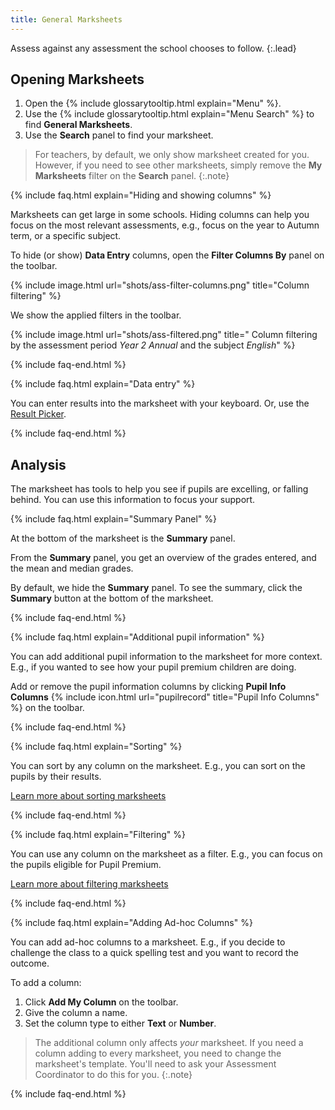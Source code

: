 ```yaml
---
title: General Marksheets
---
```


Assess against any assessment the school chooses to follow.
{:.lead}

## Opening Marksheets

1. Open the {% include glossarytooltip.html explain="Menu" %}.
2. Use the {% include glossarytooltip.html explain="Menu Search" %} to find **General Marksheets**.
3. Use the **Search** panel to find your marksheet.

> For teachers, by default, we only show marksheet created for you. However, if you need to see other marksheets, simply remove the **My Marksheets** filter on the **Search** panel.
{:.note}

{% include faq.html explain="Hiding and showing columns" %}

Marksheets can get large in some schools. Hiding columns can help you focus on the most relevant assessments, e.g., focus on the year to Autumn term, or a specific subject.

To hide (or show) **Data Entry** columns, open the **Filter Columns By** panel on the toolbar.

{% include image.html url="shots/ass-filter-columns.png" title="Column filtering" %}

We show the applied filters in the toolbar. 

{% include image.html url="shots/ass-filtered.png" title=" Column filtering by the assessment period *Year 2 Annual* and the subject *English*" %}

{% include faq-end.html %}

{% include faq.html explain="Data entry" %}

You can enter results into the marksheet with your keyboard. Or, use the [Result Picker](result-picker).

{% include faq-end.html  %}

## Analysis

The marksheet has tools to help you see if pupils are excelling, or falling behind. You can use this information to focus your support.

{% include faq.html explain="Summary Panel" %}

At the bottom of the marksheet is the **Summary** panel.

From the **Summary** panel, you get an overview of the grades entered, and the mean and median grades.

By default, we hide the **Summary** panel. To see the summary, click the **Summary** button at the bottom of the marksheet.

{% include faq-end.html  %}

{% include faq.html explain="Additional pupil information" %}

You can add additional pupil information to the marksheet for more context. E.g., if you wanted to see how your pupil premium children are doing.

Add or remove the pupil information columns by clicking **Pupil Info Columns** {% include icon.html url="pupilrecord" title="Pupil Info Columns" %} on the toolbar.

{% include faq-end.html  %}

{% include faq.html explain="Sorting" %}

You can sort by any column on the marksheet. E.g., you can sort on the pupils by their results.

[Learn more about sorting marksheets](sorting)

{% include faq-end.html %}

{% include faq.html explain="Filtering" %}

You can use any column on the marksheet as a filter. E.g., you can focus on the pupils eligible for Pupil Premium.

[Learn more about filtering marksheets](filtering)

{% include faq-end.html  %}

{% include faq.html explain="Adding Ad-hoc Columns" %}

You can add ad-hoc columns to a marksheet. E.g., if you decide to challenge the class to a quick spelling test and you want to record the outcome.

To add a column:

1. Click **Add My Column** on the toolbar.
2. Give the column a name.
3. Set the column type to either **Text** or **Number**.

> The additional column only affects *your* marksheet. If you need a column adding to every marksheet, you need to change the marksheet's template. You'll need to ask your Assessment Coordinator to do this for you.
{:.note}

{% include faq-end.html  %}
